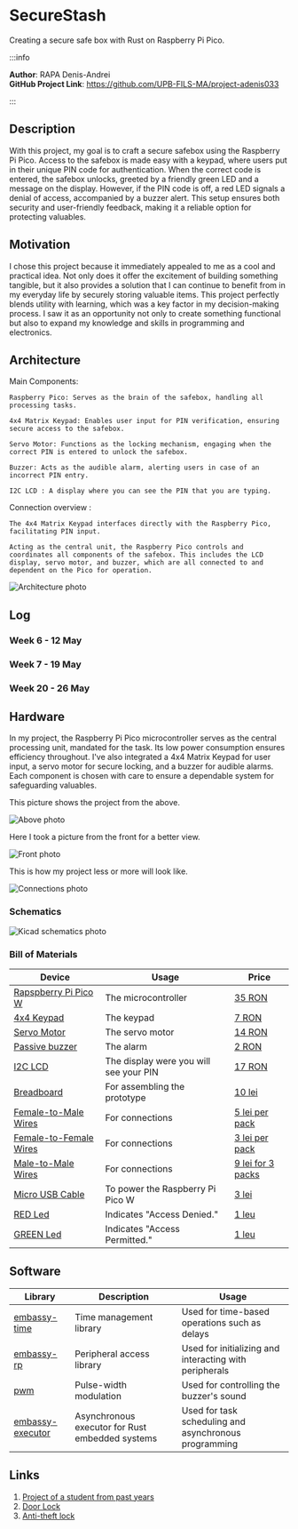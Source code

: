 # SecureStash

Creating a secure safe box with Rust on Raspberry Pi Pico.

:::info 

**Author**: RAPA Denis-Andrei \
**GitHub Project Link**: https://github.com/UPB-FILS-MA/project-adenis033

:::

## Description

With this project, my goal is to craft a secure safebox using the Raspberry Pi Pico. Access to the safebox is made easy with a keypad, where users put in their unique PIN code for authentication. When the correct code is entered, the safebox unlocks, greeted by a friendly green LED and a message on the display. However, if the PIN code is off, a red LED signals a denial of access, accompanied by a buzzer alert. This setup ensures both security and user-friendly feedback, making it a reliable option for protecting valuables.

## Motivation

I chose this project because it immediately appealed to me as a cool and practical idea. Not only does it offer the excitement of building something tangible, but it also provides a solution that I can continue to benefit from in my everyday life by securely storing valuable items. This project perfectly blends utility with learning, which was a key factor in my decision-making process. I saw it as an opportunity not only to create something functional but also to expand my knowledge and skills in programming and electronics.

## Architecture 

Main Components:

    Raspberry Pico: Serves as the brain of the safebox, handling all processing tasks.
    
    4x4 Matrix Keypad: Enables user input for PIN verification, ensuring secure access to the safebox.
    
    Servo Motor: Functions as the locking mechanism, engaging when the correct PIN is entered to unlock the safebox.
    
    Buzzer: Acts as the audible alarm, alerting users in case of an incorrect PIN entry.

    I2C LCD : A display where you can see the PIN that you are typing.

Connection overview : 

    The 4x4 Matrix Keypad interfaces directly with the Raspberry Pico, facilitating PIN input.
    
    Acting as the central unit, the Raspberry Pico controls and coordinates all components of the safebox. This includes the LCD display, servo motor, and buzzer, which are all connected to and dependent on the Pico for operation.

![Architecture photo](./Architecture.png)


## Log

<!-- write every week your progress here -->

### Week 6 - 12 May

### Week 7 - 19 May

### Week 20 - 26 May

## Hardware

In my project, the Raspberry Pi Pico microcontroller serves as the central processing unit, mandated for the task. Its low power consumption ensures efficiency throughout. I've also integrated a 4x4 Matrix Keypad for user input, a servo motor for secure locking, and a buzzer for audible alarms. Each component is chosen with care to ensure a dependable system for safeguarding valuables.


This picture shows the project from the above.

![Above photo](./Above.jpeg)

Here I took a picture from the front for a better view.

![Front photo](./Front.jpeg)

This is how my project less or more will look like.

![Connections photo](./Connections.jpeg)


### Schematics

![Kicad schematics photo](./KiCad_schematic.png)


### Bill of Materials

<!-- Fill out this table with all the hardware components that you might need.

The format is 
```
| [Device](link://to/device) | This is used ... | [price](link://to/store) |

```

-->

| Device | Usage | Price |
|--------|--------|-------|
| [Rapspberry Pi Pico W](https://www.raspberrypi.com/documentation/microcontrollers/raspberry-pi-pico.html) | The microcontroller | [35 RON](https://www.optimusdigital.ro/en/raspberry-pi-boards/12394-raspberry-pi-pico-w.html) |
| [4x4 Keypad](https://cdn.sparkfun.com/assets/f/f/a/5/0/DS-16038.pdf) | The keypad | [7 RON](https://www.optimusdigital.ro/en/touch-sensors/470-4x4-matrix-keyboard-with-female-pin-connector.html) |
| [Servo Motor](http://www.ee.ic.ac.uk/pcheung/teaching/DE1_EE/stores/sg90_datasheet.pdf) | The servo motor | [14 RON](https://www.optimusdigital.ro/en/servomotors/26-sg90-micro-servo-motor.html?search_query=servo+motor&results=196) |
| [Passive buzzer](https://components101.com/sites/default/files/component_datasheet/Buzzer%20Datasheet.pdf) | The alarm | [2 RON](https://www.optimusdigital.ro/en/buzzers/634-5v-passive-buzzer.html) |
| [I2C LCD](https://www.handsontec.com/dataspecs/module/I2C_1602_LCD.pdf) | The display were you will see your PIN | [17 RON](https://www.optimusdigital.ro/en/lcds/2894-1602-lcd-with-i2c-interface-and-blue-backlight.html) |
| [Breadboard](https://www.optimusdigital.ro/en/breadboards/8-breadboard-hq-830-points.html) | For assembling the prototype | [10 lei](https://www.optimusdigital.ro/en/breadboards/8-breadboard-hq-830-points.html) |
| [Female-to-Male Wires](https://ardushop.ro/ro/electronica/23-40-x-dupont-cables-female-male-10cm.html?search_query=fire&results=203) | For connections | [5 lei per pack](https://ardushop.ro/ro/electronica/23-40-x-dupont-cables-female-male-10cm.html?search_query=fire&results=203) |
| [Female-to-Female Wires](https://www.optimusdigital.ro/en/wires-with-connectors/880-fire-colorate-mama-mama-10p-10-cm.html?search_query=wires&results=565) | For connections | [3 lei per pack](https://www.optimusdigital.ro/en/wires-with-connectors/880-fire-colorate-mama-mama-10p-10-cm.html?search_query=wires&results=565) |
| [Male-to-Male Wires](https://www.optimusdigital.ro/en/wires-with-connectors/885-wires-male-male-10p-10cm.html?search_query=wires&results=565) | For connections | [9 lei for 3 packs](https://www.optimusdigital.ro/en/wires-with-connectors/885-wires-male-male-10p-10cm.html?search_query=wires&results=565) |
| [Micro USB Cable](https://www.optimusdigital.ro/en/usb-cables/4576-cablu-albastru-micro-usb.html?search_query=usb+to+micro+usb&results=516) | To power the Raspberry Pi Pico W | [3 lei](https://www.optimusdigital.ro/en/usb-cables/4576-cablu-albastru-micro-usb.html?search_query=usb+to+micro+usb&results=516) |
| [RED Led](https://www.farnell.com/datasheets/1498852.pdf) | Indicates "Access Denied."  | [1 leu](https://www.optimusdigital.ro/en/leds/29-5-mm-red-led-with-difused-lens.html?search_query=led&results=2179) |
| [GREEN Led](https://www.farnell.com/datasheets/1498852.pdf) | Indicates "Access Permitted." | [1 leu](https://www.optimusdigital.ro/en/leds/697-led-verde-de-3-mm-cu-lentile-difuze.html) |

## Software

| Library | Description | Usage |
|---------|-------------|-------|
|[embassy-time](https://embassy.dev/book/dev/time_keeping.html)|Time management library  |Used for time-based operations such as delays |
|[embassy-rp](https://docs.embassy.dev/embassy-rp/git/rp2040/index.html)| Peripheral access library |Used for initializing and interacting with peripherals |
|[pwm](https://docs.embassy.dev/embassy-nrf/git/nrf52840/pwm/index.html)|Pulse-width modulation |Used for controlling the buzzer's sound |
|[embassy-executor](https://docs.embassy.dev/embassy-executor/git/std/index.html)|Asynchronous executor for Rust embedded systems| Used for task scheduling and asynchronous programming|

## Links

<!-- Add a few links that inspired you and that you think you will use for your project -->

1. [Project of a student from past years](https://ocw.cs.pub.ro/courses/pm/prj2022/arosca/rfid-lock)
2. [Door Lock](https://www.youtube.com/watch?v=kGyQS3B1IwU&t=19s&ab_channel=SriTuHobby)
3. [Anti-theft lock](https://www.youtube.com/watch?v=Jg0W165iHYk&t=32s&ab_channel=svsembedded)
